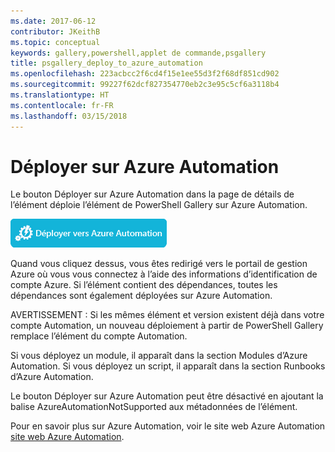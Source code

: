 ```yaml
---
ms.date: 2017-06-12
contributor: JKeithB
ms.topic: conceptual
keywords: gallery,powershell,applet de commande,psgallery
title: psgallery_deploy_to_azure_automation
ms.openlocfilehash: 223acbcc2f6cd4f15e1ee55d3f2f68df851cd902
ms.sourcegitcommit: 99227f62dcf827354770eb2c3e95c5cf6a3118b4
ms.translationtype: HT
ms.contentlocale: fr-FR
ms.lasthandoff: 03/15/2018
---
```

<a name="deploy-to-azure-automation"></a>Déployer sur Azure Automation
===========================

Le bouton Déployer sur Azure Automation dans la page de détails de l’élément déploie l’élément de PowerShell Gallery sur Azure Automation.

![Bouton Déployer sur Azure Automation](Images/DeployToAzureAutomationButton.png)

Quand vous cliquez dessus, vous êtes redirigé vers le portail de gestion Azure où vous vous connectez à l’aide des informations d’identification de compte Azure.
Si l’élément contient des dépendances, toutes les dépendances sont également déployées sur Azure Automation.

AVERTISSEMENT : Si les mêmes élément et version existent déjà dans votre compte Automation, un nouveau déploiement à partir de PowerShell Gallery remplace l’élément du compte Automation.

Si vous déployez un module, il apparaît dans la section Modules d’Azure Automation.  Si vous déployez un script, il apparaît dans la section Runbooks d’Azure Automation.

Le bouton Déployer sur Azure Automation peut être désactivé en ajoutant la balise AzureAutomationNotSupported aux métadonnées de l’élément.

Pour en savoir plus sur Azure Automation, voir le site web Azure Automation [site web Azure Automation](http://azure.microsoft.com/services/automation/).

